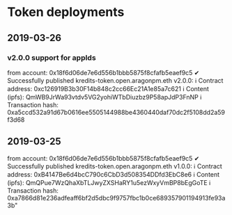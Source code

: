 # Token deployments

## 2019-03-26

### v2.0.0 support for appIds
from account: 0x18f6d06de7e6d556b1bbb5875f8cfafb5eaef9c5
 ✔ Successfully published kredits-token.open.aragonpm.eth v2.0.0: 
 ℹ Contract address: 0xc126919B3b30F14b848c2cc66Ec21A1e85a7c621
 ℹ Content (ipfs): QmWB9JrWa93vtdv5VG2yohiWTbDiuzbz9P58apJdP3FnNP
 ℹ Transaction hash: 0xa5ccd532a91d67b0616ee5505144988be4360440daf70dc2f5108dd2a59f3d68


## 2019-03-25
from account: 0x18f6d06de7e6d556b1bbb5875f8cfafb5eaef9c5
 ✔ Successfully published kredits-token.open.aragonpm.eth v1.0.0: 
 ℹ Contract address: 0xB4147Be6d4bcC790c6CbD3d508354DDfd3EbC8e6
 ℹ Content (ipfs): QmQPue7WzQhaXbTLJwyZXSHaRY1u5ezWxyVmBP8bEgGoTE
 ℹ Transaction hash: 0xa7866d81e236adfeaff6bf2d5dbc9f9757fbc1b0ce689357901194913fe93a3b"
